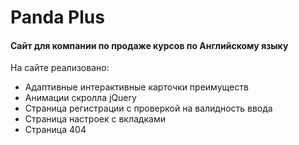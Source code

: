 # Panda Plus
#### Сайт для компании по продаже курсов по Английскому языку

На сайте реализовано:
- Адаптивные интерактивные карточки преимуществ
- Анимации скролла jQuery
- Страница регистрации с проверкой на валидность ввода
- Страница настроек с вкладками
- Страница 404
